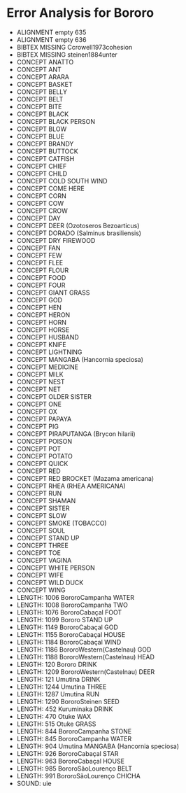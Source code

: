 # Error Analysis for Bororo
* ALIGNMENT empty 635
* ALIGNMENT empty 636
* BIBTEX MISSING Ccrowell1973cohesion
* BIBTEX MISSING steinen1884unter
* CONCEPT ANATTO
* CONCEPT ANT
* CONCEPT ARARA
* CONCEPT BASKET
* CONCEPT BELLY
* CONCEPT BELT
* CONCEPT BITE
* CONCEPT BLACK
* CONCEPT BLACK PERSON
* CONCEPT BLOW
* CONCEPT BLUE
* CONCEPT BRANDY
* CONCEPT BUTTOCK
* CONCEPT CATFISH
* CONCEPT CHIEF
* CONCEPT CHILD
* CONCEPT COLD SOUTH WIND
* CONCEPT COME HERE
* CONCEPT CORN
* CONCEPT COW
* CONCEPT CROW
* CONCEPT DAY
* CONCEPT DEER (Ozotoseros Bezoarticus)
* CONCEPT DORADO (Salminus brasiliensis)
* CONCEPT DRY FIREWOOD
* CONCEPT FAN
* CONCEPT FEW
* CONCEPT FLEE
* CONCEPT FLOUR
* CONCEPT FOOD
* CONCEPT FOUR
* CONCEPT GIANT GRASS
* CONCEPT GOD
* CONCEPT HEN
* CONCEPT HERON
* CONCEPT HORN
* CONCEPT HORSE
* CONCEPT HUSBAND
* CONCEPT KNIFE
* CONCEPT LIGHTNING
* CONCEPT MANGABA (Hancornia speciosa)
* CONCEPT MEDICINE
* CONCEPT MILK
* CONCEPT NEST
* CONCEPT NET
* CONCEPT OLDER SISTER
* CONCEPT ONE
* CONCEPT OX
* CONCEPT PAPAYA
* CONCEPT PIG
* CONCEPT PIRAPUTANGA (Brycon hilarii)
* CONCEPT POISON
* CONCEPT POT
* CONCEPT POTATO
* CONCEPT QUICK
* CONCEPT RED
* CONCEPT RED BROCKET (Mazama americana)
* CONCEPT RHEA (RHEA AMERICANA)
* CONCEPT RUN
* CONCEPT SHAMAN
* CONCEPT SISTER
* CONCEPT SLOW
* CONCEPT SMOKE (TOBACCO)
* CONCEPT SOUL
* CONCEPT STAND UP
* CONCEPT THREE
* CONCEPT TOE
* CONCEPT VAGINA
* CONCEPT WHITE PERSON
* CONCEPT WIFE
* CONCEPT WILD DUCK
* CONCEPT WING
* LENGTH: 1006 BororoCampanha WATER
* LENGTH: 1008 BororoCampanha TWO
* LENGTH: 1076 BororoCabaçal FOOT
* LENGTH: 1099 Bororo STAND UP
* LENGTH: 1149 BororoCabaçal GOD
* LENGTH: 1155 BororoCabaçal HOUSE
* LENGTH: 1184 BororoCabaçal WIND
* LENGTH: 1186 BororoWestern(Castelnau) GOD
* LENGTH: 1188 BororoWestern(Castelnau) HEAD
* LENGTH: 120 Bororo DRINK
* LENGTH: 1209 BororoWestern(Castelnau) DEER
* LENGTH: 121 Umutina DRINK
* LENGTH: 1244 Umutina THREE
* LENGTH: 1287 Umutina RUN
* LENGTH: 1290 BororoSteinen SEED
* LENGTH: 452 Kuruminaka DRINK
* LENGTH: 470 Otuke WAX
* LENGTH: 515 Otuke GRASS
* LENGTH: 844 BororoCampanha STONE
* LENGTH: 845 BororoCampanha WATER
* LENGTH: 904 Umutina MANGABA (Hancornia speciosa)
* LENGTH: 926 BororoCabaçal STAR
* LENGTH: 963 BororoCabaçal HOUSE
* LENGTH: 985 BororoSãoLourenço BELT
* LENGTH: 991 BororoSãoLourenço CHICHA
* SOUND: uie

